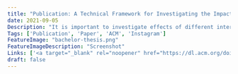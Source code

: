 ```yaml
---
title: "Publication: A Technical Framework for Investigating the Impact of Design Elements in the Wild: Using Instagram as an Example"
date: 2021-09-05
Description: "It is important to investigate effects of different interface designs not only for small sample systems but also for large real-world applications. However, it is not always possible for researchers to get direct access to these applications or relevant user data. Studies investigating possible negative effects such as keeping users occupied longer or making them spent more money might not get the consent of the application’s creator. We present a technical architecture and an open source implementation to conduct comparative studies on external apps by enabling researchers to turn specific interface elements on and off. The current implementation requires that the target app is available as a web app and that the study participants access it through a custom Android app. While the framework is not limited to a certain app, we use Instagram as an example and present results from a proof-of-concept study showcasing the framework."
Tags: ['Publication', 'Paper', 'ACM', 'Instagram']
FeatureImage: "bachelor-thesis.png"
FeatureImageDescription: "Screenshot"
Links: ['<a target="_blank" rel="noopener" href="https://dl.acm.org/doi/10.1145/3473856.3473987">ACM Digital Library</a>']
draft: false
---
```

